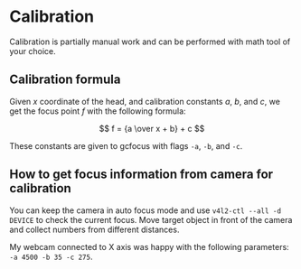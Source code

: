 # Calibration

Calibration is partially manual work and can be performed with math
tool of your choice.

## Calibration formula

Given $x$ coordinate of the head, and calibration constants $a$, $b$, and $c$, we get the focus point $f$ with the following formula:

$$ f = {a \over x + b} + c $$

These constants are given to gcfocus with flags `-a`, `-b`, and `-c`.

## How to get focus information from camera for calibration

You can keep the camera in auto focus mode and use `v4l2-ctl --all -d
DEVICE` to check the current focus. Move target object in front of the
camera and collect numbers from different distances.

My webcam connected to X axis was happy with the following parameters:
`-a 4500 -b 35 -c 275`.
